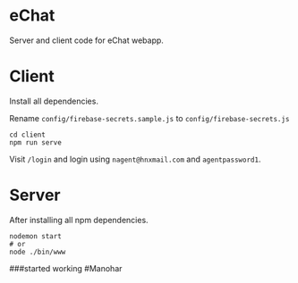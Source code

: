# eChat

Server and client code for eChat webapp.

# Client

Install all dependencies.

Rename `config/firebase-secrets.sample.js` to `config/firebase-secrets.js`

```
cd client
npm run serve
```

Visit `/login` and login using `nagent@hnxmail.com` and `agentpassword1`.

# Server

After installing all npm dependencies.

```
nodemon start
# or
node ./bin/www
```


###started working
#Manohar
######
